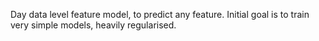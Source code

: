 Day data level feature model, to predict any feature.
Initial goal is to train very simple models, heavily regularised.
